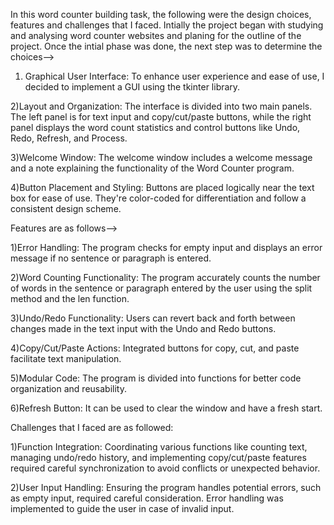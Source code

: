 In this word counter building task, the following were the design choices, features and challenges that I faced.
Intially the project began with studying and analysing word counter websites and planing for the outline of the project. Once the intial phase was done, the next step was to determine the choices-->

1) Graphical User Interface: To enhance user experience and ease of use, I decided to implement a GUI using the tkinter library. 

2)Layout and Organization: The interface is divided into two main panels. The left panel is for text input and copy/cut/paste buttons, while the right panel displays the word count statistics and control buttons like Undo, Redo, Refresh, and Process.

3)Welcome Window: The welcome window includes a welcome message and a note explaining the functionality of the Word Counter program.

4)Button Placement and Styling: Buttons are placed logically near the text box for ease of use. They're color-coded for differentiation and follow a consistent design scheme.


Features are as follows-->

1)Error Handling: The program checks for empty input and displays an error message if no sentence or paragraph is entered.

2)Word Counting Functionality: The program accurately counts the number of words in the sentence or paragraph entered by the user using the split method and the len function.

3)Undo/Redo Functionality: Users can revert back and forth between changes made in the text input with the Undo and Redo buttons.

4)Copy/Cut/Paste Actions: Integrated buttons for copy, cut, and paste facilitate text manipulation.

5)Modular Code: The program is divided into functions for better code organization and reusability.

6)Refresh Button: It can be used to clear the window and have a fresh start.

Challenges that I faced are as followed:

1)Function Integration: Coordinating various functions like counting text, managing undo/redo history, and implementing copy/cut/paste features required careful synchronization to avoid conflicts or unexpected behavior.

2)User Input Handling: Ensuring the program handles potential errors, such as empty input, required careful consideration. Error handling was implemented to guide the user in case of invalid input.
